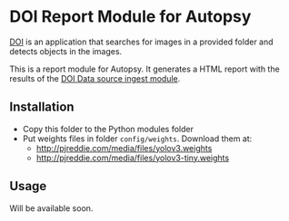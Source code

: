 # DOI Report Module for Autopsy

[DOI](https://github.com/labcif/DOI/) is an application that searches for images in a provided folder and detects objects in the images.


This is a report module for Autopsy. It generates a HTML report with the results of the [DOI Data source ingest module](https://github.com/labcif/DOI/doi_autopsy_modules/doi_ingest).


## Installation

* Copy this folder to the Python modules folder
* Put weights files in folder `config/weights`. Download them at:
  * http://pjreddie.com/media/files/yolov3.weights
  * http://pjreddie.com/media/files/yolov3-tiny.weights


## Usage

Will be available soon.